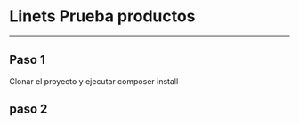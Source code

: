 
# Linets Prueba productos
---

## Paso 1

Clonar el proyecto y ejecutar composer install


##  paso 2


